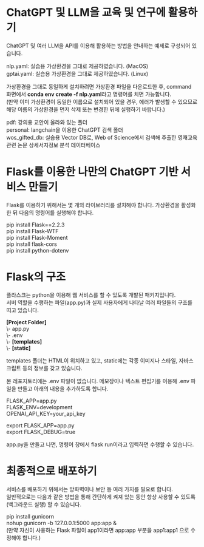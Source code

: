 # ChatGPT 및 LLM을 교육 및 연구에 활용하기
ChatGPT 및 여러 LLM을 API를 이용해 활용하는 방법을 안내하는 예제로 구성되어 있습니다.

nlp.yaml: 실습용 가상환경을 그대로 제공하였습니다. (MacOS)<br>
gptai.yaml: 실습용 가상환경을 그대로 제공하였습니다. (Linux)

가상환경을 그대로 동일하게 설치하려면 가상환경 파일을 다운로드한 후, command 화면에서 <b>conda env create -f nlp.yaml</b>라고 명령어를 치면 가능합니다.<br>
(만약 이미 가상환경이 동일한 이름으로 설치되어 있을 경우, 에러가 발생할 수 있으므로 해당 이름의 가상환경을 먼저 삭제 또는 변경한 뒤에 실행하기 바랍니다.)

pdf: 강의용 교안이 올라와 있는 폴더<br>
personal: langchain을 이용한 ChatGPT 검색 폴더<br>
wos_gifted_db: 실습용 Vector DB로, Web of Science에서 검색해 추출한 영재교육 관련 논문 상세서지정보 분석 데이터베이스
<p></p>

<H1>Flask를 이용한 나만의 ChatGPT 기반 서비스 만들기</H1> 

Flask를 이용하기 위해서는 몇 개의 라이브러리를 설치해야 합니다.
가상환경을 활성화한 뒤 다음의 명령어를 실행해야 합니다.

pip install Flask==2.2.3<br>
pip install Flask-WTF<br>
pip install Flask-Moment<br>
pip install flask-cors<br>
pip install python-dotenv<br>

<H1>Flask의 구조</H1>

플라스크는 python을 이용해 웹 서비스를 할 수 있도록 개발된 패키지입니다.<br>
서버 역할을 수행하는 파일(app.py)과 실제 사용자에게 나타날 여러 파일들의 구조를 띠고 있습니다.
<p></p>
<b>[Project Folder]</b><br>
\- app.py<br>
\- .env<br>
\- <b>[templates]</b><br>
\- <b>[static]</b><br>
<p>templates 폴더는 HTML이 위치하고 있고, static에는 각종 이미지나 스타일, 자바스크립트 등의 정보를 갖고 있습니다.</p>

본 레포지토리에는 .env 파일이 없습니다. 메모장이나 텍스트 편집기를 이용해 .env 파일을 만들고 아래의 내용을 추가하도록 합니다.

FLASK_APP=app.py<br>
FLASK_ENV=development<br>
OPENAI_API_KEY=your_api_key
<p></p>
export FLASK_APP=app.py<br>
export FLASK_DEBUG=true
<p></p>
app.py을 만들고 나면, 명령어 창에서 flask run이라고 입력하면 수행할 수 있습니다.

<H1>최종적으로 배포하기</H1>

서비스를 배포하기 위해서는 방화벽이나 보안 등 여러 가지를 필요로 합니다.<br>
일반적으로는 다음과 같은 방법을 통해 간단하게 켜져 있는 동안 항상 사용할 수 있도록(백그라운드 실행) 할 수 있습니다.<br>
<p></p>
pip install gunicorn<br>
nohup gunicorn -b 127.0.0.1:5000 app:app &<br>
(만약 자신이 사용하는 Flask 파일이 app1이라면 app:app 부분을 app1:app1 으로 수정해야 합니다.)




